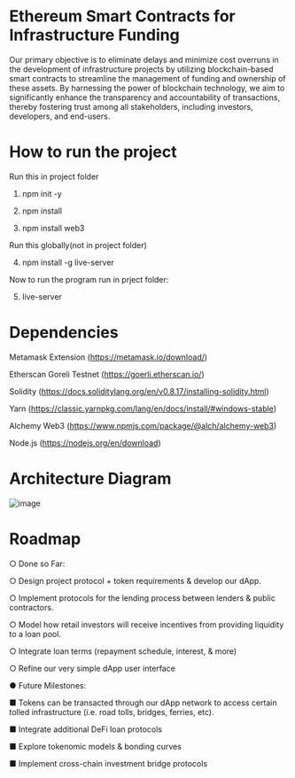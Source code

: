 
# Ethereum Smart Contracts for Infrastructure Funding
Our primary objective is to eliminate delays and minimize cost overruns in the development of infrastructure projects by utilizing blockchain-based smart contracts to streamline the management of funding and ownership of these assets. By harnessing the power of blockchain technology, we aim to significantly enhance the transparency and accountability of transactions, thereby fostering trust among all stakeholders, including investors, developers, and end-users.

# How to run the project
Run this in project folder

1. npm init -y

2. npm install

3. npm install web3

Run this globally(not in project folder)

4. npm install -g live-server

Now to run the program run in prject folder:

5. live-server

# Dependencies
Metamask Extension (https://metamask.io/download/)

Etherscan Goreli Testnet (https://goerli.etherscan.io/)

Solidity (https://docs.soliditylang.org/en/v0.8.17/installing-solidity.html)

Yarn (https://classic.yarnpkg.com/lang/en/docs/install/#windows-stable)

Alchemy Web3 (https://www.npmjs.com/package/@alch/alchemy-web3)

Node.js (https://nodejs.org/en/download)

# Architecture Diagram

![image](https://github.com/michaelgadda/CS46X_ETH_SMART_CONTRACTS/assets/62987541/252b31f7-fc98-426d-9686-4f0b7ff2e7d6)

# Roadmap
○ Done so Far:
 
  ○ Design project protocol + token requirements & develop our dApp.
 
  ○ Implement protocols for the lending process between lenders & public
   contractors.
  
  ○ Model how retail investors will receive incentives from providing liquidity to
   a loan pool.
  
  ○ Integrate loan terms (repayment schedule, interest, & more)
  
  ○ Refine our very simple dApp user interface

● Future Milestones:
  
  ■ Tokens can be transacted through our dApp network to access certain
    tolled infrastructure (i.e. road tolls, bridges, ferries, etc).
  
  ■ Integrate additional DeFi loan protocols
 
  ■ Explore tokenomic models & bonding curves
  
  ■ Implement cross-chain investment bridge protocols

